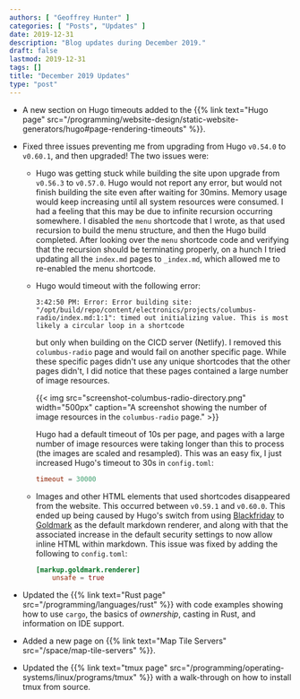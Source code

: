 ```yaml
---
authors: [ "Geoffrey Hunter" ]
categories: [ "Posts", "Updates" ]
date: 2019-12-31
description: "Blog updates during December 2019."
draft: false
lastmod: 2019-12-31
tags: []
title: "December 2019 Updates"
type: "post"
---
```


* A new section on Hugo timeouts added to the {{% link text="Hugo page" src="/programming/website-design/static-website-generators/hugo#page-rendering-timeouts" %}}.

* Fixed three issues preventing me from upgrading from Hugo `v0.54.0` to `v0.60.1`, and then upgraded! The two issues were:

    * Hugo was getting stuck while building the site upon upgrade from `v0.56.3` to `v0.57.0`. Hugo would not report any error, but would not finish building the site even after waiting for 30mins. Memory usage would keep increasing until all system resources were consumed. I had a feeling that this may be due to infinite recursion occurring somewhere. I disabled the `menu` shortcode that I wrote, as that used recursion to build the menu structure, and then the Hugo build completed. After looking over the `menu` shortcode code and verifying that the recursion should be terminating properly, on a hunch I tried updating all the `index.md` pages to `_index.md`, which allowed me to re-enabled the menu shortcode.

    * Hugo would timeout with the following error:

        ```text
        3:42:50 PM: Error: Error building site: "/opt/build/repo/content/electronics/projects/columbus-radio/index.md:1:1": timed out initializing value. This is most likely a circular loop in a shortcode
        ```

        but only when building on the CICD server (Netlify). I removed this `columbus-radio` page and would fail on another specific page. While these specific pages didn't use any unique shortcodes that the other pages didn't, I did notice that these pages contained a large number of image resources.

        {{< img src="screenshot-columbus-radio-directory.png" width="500px" caption="A screenshot showing the number of image resources in the `columbus-radio` page." >}}

        Hugo had a default timeout of 10s per page, and pages with a large number of image resources were taking longer than this to process (the images are scaled and resampled). This was an easy fix, I just increased Hugo's timeout to 30s in `config.toml`:

        ```toml
        timeout = 30000
        ```

    * Images and other HTML elements that used shortcodes disappeared from the website. This occurred between `v0.59.1` and `v0.60.0`. This ended up being caused by Hugo's switch from using [Blackfriday](https://github.com/russross/blackfriday) to [Goldmark](https://github.com/yuin/goldmark/) as the default markdown renderer, and along with that the associated increase in the default security settings to now allow inline HTML within markdown. This issue was fixed by adding the following to `config.toml`:

        ```toml
        [markup.goldmark.renderer]
            unsafe = true
        ```

* Updated the {{% link text="Rust page" src="/programming/languages/rust" %}} with code examples showing how to use `cargo`, the basics of _ownership_, casting in Rust, and information on IDE support.

* Added a new page on {{% link text="Map Tile Servers" src="/space/map-tile-servers" %}}.

* Updated the {{% link text="tmux page" src="/programming/operating-systems/linux/programs/tmux" %}} with a walk-through on how to install tmux from source.
